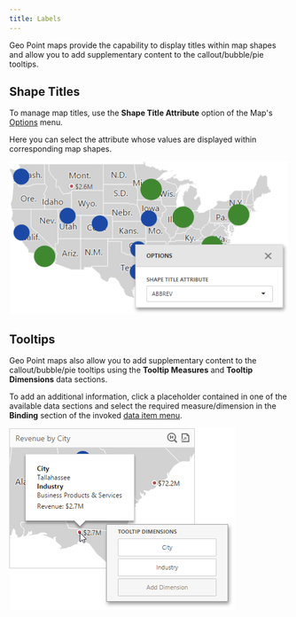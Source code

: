 ```yaml
---
title: Labels
---
```

Geo Point maps provide the capability to display titles within map shapes and allow you to add supplementary content to the callout/bubble/pie tooltips.

## Shape Titles
To manage map titles, use the **Shape Title Attribute** option of the Map's [Options](../../../../../dashboard-for-web/articles/web-dashboard-designer-mode/ui-elements/dashboard-item-menu.md) menu.

Here you can select the attribute whose values are displayed within corresponding map shapes.

![wdd-geopoint-map-shape-title](../../../../images/Img125459.png)

## Tooltips
Geo Point maps also allow you to add supplementary content to the callout/bubble/pie tooltips using the **Tooltip Measures** and **Tooltip Dimensions** data sections.

To add an additional information, click a placeholder contained in one of the available data sections and select the required measure/dimension in the **Binding** section of the invoked [data item menu](../../../../../dashboard-for-web/articles/web-dashboard-designer-mode/ui-elements/data-item-menu.md).

![wdd-geo-point-map-toltips](../../../../images/Img125462.png)